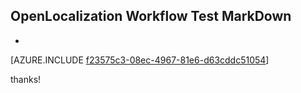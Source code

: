 ## OpenLocalization Workflow Test MarkDown
* 

[AZURE.INCLUDE [f23575c3-08ec-4967-81e6-d63cddc51054](calleeMd1.md)]

 
thanks!